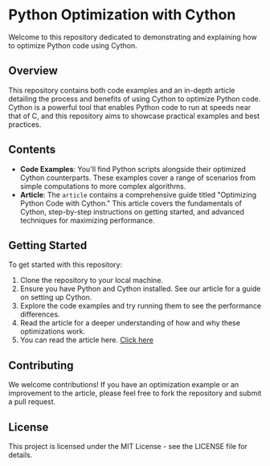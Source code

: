 # Python Optimization with Cython

Welcome to this repository dedicated to demonstrating and explaining how to optimize Python code using Cython.

## Overview

This repository contains both code examples and an in-depth article detailing the process and benefits of using Cython to optimize Python code. Cython is a powerful tool that enables Python code to run at speeds near that of C, and this repository aims to showcase practical examples and best practices.

## Contents

- **Code Examples**: You'll find Python scripts alongside their optimized Cython counterparts. These examples cover a range of scenarios from simple computations to more complex algorithms.
- **Article**: The `article` contains a comprehensive guide titled "Optimizing Python Code with Cython." This article covers the fundamentals of Cython, step-by-step instructions on getting started, and advanced techniques for maximizing performance.

## Getting Started

To get started with this repository:
1. Clone the repository to your local machine.
2. Ensure you have Python and Cython installed. See our article for a guide on setting up Cython.
3. Explore the code examples and try running them to see the performance differences.
4. Read the article for a deeper understanding of how and why these optimizations work.
5. You can read the article here.
  [Click here](https://dev.to/shahahaco/tuning-your-python-applications-with-cython-3p0i)
## Contributing

We welcome contributions! If you have an optimization example or an improvement to the article, please feel free to fork the repository and submit a pull request.

## License

This project is licensed under the MIT License - see the LICENSE file for details.
